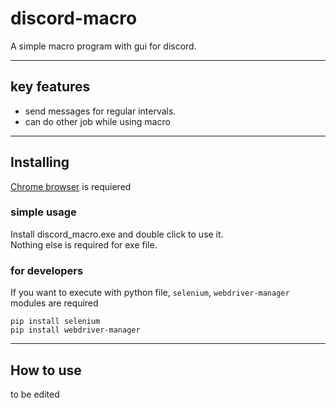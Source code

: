 # discord-macro
A simple macro program with gui for discord.

---
## key features
- send messages for regular intervals.
- can do other job while using macro

---
## Installing
[Chrome browser](https://www.google.com/intl/en/chrome/) is requiered
### simple usage
Install discord_macro.exe and double click to use it.</br>
Nothing else is required for exe file.

### for developers
If you want to execute with python file, `selenium`, `webdriver-manager` modules are required
```
pip install selenium
pip install webdriver-manager
```
---
## How to use
to be edited

